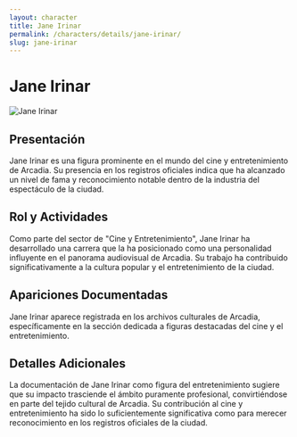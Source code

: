 ```yaml
---
layout: character
title: Jane Irinar
permalink: /characters/details/jane-irinar/
slug: jane-irinar
---
```


# Jane Irinar

<div class="character-photo">
  <img src="{{ site.baseurl }}/assets/img/characters/jane-irinar.png" alt="Jane Irinar" />
</div>

## Presentación
Jane Irinar es una figura prominente en el mundo del cine y entretenimiento de Arcadia. Su presencia en los registros oficiales indica que ha alcanzado un nivel de fama y reconocimiento notable dentro de la industria del espectáculo de la ciudad.

## Rol y Actividades
Como parte del sector de "Cine y Entretenimiento", Jane Irinar ha desarrollado una carrera que la ha posicionado como una personalidad influyente en el panorama audiovisual de Arcadia. Su trabajo ha contribuido significativamente a la cultura popular y el entretenimiento de la ciudad.

## Apariciones Documentadas
Jane Irinar aparece registrada en los archivos culturales de Arcadia, específicamente en la sección dedicada a figuras destacadas del cine y el entretenimiento.

## Detalles Adicionales
La documentación de Jane Irinar como figura del entretenimiento sugiere que su impacto trasciende el ámbito puramente profesional, convirtiéndose en parte del tejido cultural de Arcadia. Su contribución al cine y entretenimiento ha sido lo suficientemente significativa como para merecer reconocimiento en los registros oficiales de la ciudad.